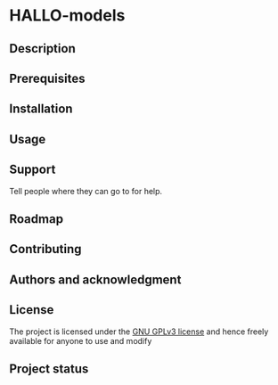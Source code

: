 # HALLO-models

## Description

## Prerequisites

## Installation

## Usage

## Support
Tell people where they can go to for help.

## Roadmap

## Contributing

## Authors and acknowledgment

## License
The project is licensed under the [GNU GPLv3 license](https://www.gnu.org/licenses/) 
and hence freely available for anyone to use and modify

## Project status
